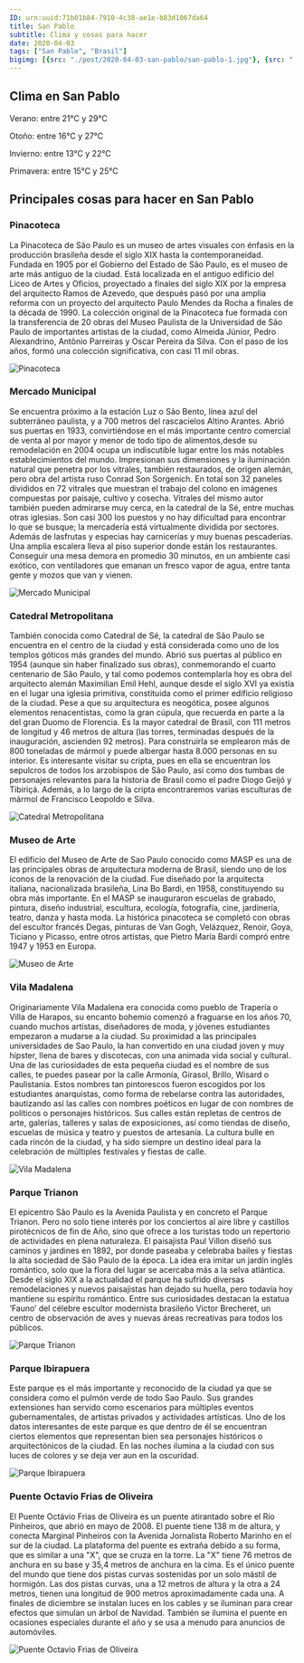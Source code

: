 ```yaml
---
ID: urn:uuid:71b01b84-7910-4c38-ae1e-b83d1067da64
title: San Pablo
subtitle: Clima y cosas para hacer
date: 2020-04-03
tags: ["San Pablo", "Brasil"]
bigimg: [{src: "./post/2020-04-03-san-pablo/san-pablo-1.jpg"}, {src: "./post/2020-04-03-san-pablo/san-pablo-2.jpg"}, {src: "./post/2020-04-03-san-pablo/san-pablo-3.jpg"}]
---
```

 
## Clima en San Pablo
Verano: entre 21°C y 29°C
 
Otoño: entre 16°C y 27°C
 
Invierno: entre 13°C y 22°C
 
Primavera: entre 15°C y 25°C
 
## Principales cosas para hacer en San Pablo
 
### Pinacoteca
La Pinacoteca de São Paulo es un museo de artes visuales con énfasis en la producción brasileña desde el siglo XIX hasta la contemporaneidad. Fundada en 1905 por el Gobierno del Estado de São Paulo, es el museo de arte más antiguo de la ciudad.
Está localizada en el antiguo edificio del Liceo de Artes y Oficios, proyectado a finales del siglo XIX por la empresa del arquitecto Ramos de Azevedo, que después pasó por una amplia reforma con un proyecto del arquitecto Paulo Mendes da Rocha a finales de la década de 1990.
La colección original de la Pinacoteca fue formada con la transferencia de 20 obras del Museo Paulista de la Universidad de São Paulo de importantes artistas de la ciudad, como Almeida Júnior, Pedro Alexandrino, Antônio Parreiras y Oscar Pereira da Silva. Con el paso de los años, formó una colección significativa, con casi 11 mil obras.
 
 
![Pinacoteca](https://images.unsplash.com/photo-1580152785059-32e232dfeb53?w=640)
 
### Mercado Municipal
Se encuentra próximo a la estación Luz o São Bento, línea azul del subterráneo paulista, y a 700 metros del rascacielos Altino Arantes. Abrió sus puertas en 1933, convirtiéndose en el más importante centro comercial de venta al por mayor y menor de todo tipo de alimentos,desde su remodelación en 2004 ocupa un indiscutible lugar entre los más notables establecimientos del mundo.
Impresionan sus dimensiones y la iluminación natural que penetra por los vitrales, también restaurados, de origen alemán, pero obra del artista ruso Conrad Son Sorgenich. En total son 32 paneles divididos en 72 vitrales que muestran el trabajo del colono en imágenes compuestas por paisaje, cultivo y cosecha. Vitrales del mismo autor también pueden admirarse muy cerca, en la catedral de la Sé, entre muchas otras iglesias.
Son casi 300 los puestos y no hay dificultad para encontrar lo que se busque; la mercadería está virtualmente dividida por sectores. Además de lasfrutas y especias hay carnicerías y muy buenas pescaderías.
Una amplia escalera lleva al piso superior donde están los restaurantes. Conseguir una mesa demora en promedio 30 minutos, en un ambiente casi exótico, con ventiladores que emanan un fresco vapor de agua, entre tanta gente y mozos que van y vienen.
 
 
![Mercado Municipal](https://images.unsplash.com/photo-1510247548804-1a5c6f550b2d?w=640)
 
### Catedral Metropolitana
También conocida como Catedral de Sé, la catedral de São Paulo se encuentra en el centro de la ciudad y está considerada como uno de los templos góticos más grandes del mundo. Abrió sus puertas al público en 1954 (aunque sin haber finalizado sus obras), conmemorando el cuarto centenario de São Paulo, y tal como podemos contemplarla hoy es obra del arquitecto alemán Maximilian Emil Hehl, aunque desde el siglo XVI ya existía en el lugar una iglesia primitiva, constituida como el primer edificio religioso de la ciudad.
Pese a que su arquitectura es neogótica, posee algunos elementos renacentistas, como la gran cúpula, que recuerda en parte a la del gran Duomo de Florencia. Es la mayor catedral de Brasil, con 111 metros de longitud y 46 metros de altura (las torres, terminadas después de la inauguración, ascienden 92 metros). Para construirla se emplearon más de 800 toneladas de mármol y puede albergar hasta 8.000 personas en su interior.
Es interesante visitar su cripta, pues en ella se encuentran los sepulcros de todos los arzobispos de São Paulo, así como dos tumbas de personajes relevantes para la historia de Brasil como el padre Diogo Geijó y Tibiriçá. Además, a lo largo de la cripta encontraremos varias esculturas de mármol de Francisco Leopoldo e Silva.
 
 
![Catedral Metropolitana](https://images.unsplash.com/photo-1521516730808-2cf7f175e179?w=640)
 
### Museo de Arte
El edificio del Museo de Arte de Sao Paulo conocido como MASP es una de las principales obras de arquitectura moderna de Brasil, siendo uno de los íconos de la renovación de la ciudad. Fue diseñado por la arquitecta italiana, nacionalizada brasileña, Lina Bo Bardi, en 1958, constituyendo su obra más importante.
En el MASP se inauguraron escuelas de grabado, pintura, diseño industrial, escultura, ecología, fotografía, cine, jardinería, teatro, danza y hasta moda.
La histórica pinacoteca se completó con obras del escultor francés Degas, pinturas de Van Gogh, Velázquez, Renoir, Goya, Ticiano y Picasso, entre otros artistas, que Pietro María Bardi compró entre 1947 y 1953 en Europa.
 
![Museo de Arte](https://images.unsplash.com/photo-1559817976-5f7e2bbe0515?w=640)
 
### Vila Madalena
Originariamente Vila Madalena era conocida como pueblo de Trapería o Villa de Harapos, su encanto bohemio comenzó a fraguarse en los años 70, cuando muchos artistas, diseñadores de moda, y jóvenes estudiantes empezaron a mudarse a la ciudad. Su proximidad a las principales universidades de Sao Paulo, la han convertido en una ciudad joven y muy hípster, llena de bares y discotecas, con una animada vida social y cultural.
Una de las curiosidades de esta pequeña ciudad es el nombre de sus calles, te puedes pasear por la calle Armonía, Girasol, Brillo, Wisard o Paulistania. Estos nombres tan pintorescos fueron escogidos por los estudiantes anarquistas, como forma de rebelarse contra las autoridades, bautizando así las calles con nombres poéticos en lugar de con nombres de políticos o personajes históricos.
Sus calles están repletas de centros de arte, galerías, talleres y salas de exposiciones, así como tiendas de diseño, escuelas de música y teatro y puestos de artesanía. La cultura bulle en cada rincón de la ciudad, y ha sido siempre un destino ideal para la celebración de múltiples festivales y fiestas de calle.
 
 
![Vila Madalena](https://images.unsplash.com/photo-1563900923746-dfeac844b69c?w=640)
 
### Parque Trianon
El epicentro São Paulo es la Avenida Paulista y en concreto el Parque Trianon. Pero no solo tiene interés por los conciertos al aire libre y castillos pirotécnicos de fin de Año, sino que ofrece a los turistas todo un repertorio de actividades en plena naturaleza. El paisajista Paul Villon diseñó sus caminos y jardines en 1892, por donde paseaba y celebraba bailes y fiestas la alta sociedad de São Paulo de la época. La idea era imitar un jardín inglés romántico, solo que la flora del lugar se acercaba más a la selva atlántica. Desde el siglo XIX a la actualidad el parque ha sufrido diversas remodelaciones y nuevos paisajistas han dejado su huella, pero todavía hoy mantiene su espíritu romántico. Entre sus curiosidades destacan la estatua ‘Fauno’ del célebre escultor modernista brasileño Víctor Brecheret, un centro de observación de aves y nuevas áreas recreativas para todos los públicos.
 
 
![Parque Trianon](https://images.unsplash.com/photo-1489194889484-95eac94a140f?w=640)

### Parque Ibirapuera
Este parque es el más importante y reconocido de la ciudad ya que se considera como el pulmón verde de todo Sao Paulo. Sus grandes extensiones han servido como escenarios para múltiples eventos gubernamentales, de artistas privados y actividades artísticas.
Uno de los datos interesantes de este parque es que dentro de él se encuentran ciertos elementos que representan bien sea personajes históricos o arquitectónicos de la ciudad. En las noches ilumina a la ciudad con sus luces de colores y se deja ver aun en la oscuridad.
 
 
![Parque Ibirapuera](https://images.unsplash.com/photo-1572553120640-0e3e2d764072?w=640)


### Puente Octavio Frias de Oliveira
El Puente Octávio Frias de Oliveira es un puente atirantado sobre el Río Pinheiros, que abrió en mayo de 2008. El puente tiene 138 m de altura, y conecta Marginal Pinheiros con la Avenida Jornalista Roberto Marinho en el sur de la ciudad.
La plataforma del puente es extraña debido a su forma, que es similar a una "X", que se cruza en la torre. La "X" tiene 76 metros de anchura en su base y 35,4 metros de anchura en la cima.
Es el único puente del mundo que tiene dos pistas curvas sostenidas por un solo mástil de hormigón. Las dos pistas curvas, una a 12 metros de altura y la otra a 24 metros, tienen una longitud de 900 metros aproximadamente cada una.
A finales de diciembre se instalan luces en los cables y se iluminan para crear efectos que simulan un árbol de Navidad. También se ilumina el puente en ocasiones especiales durante el año y se usa a menudo para anuncios de automóviles.
 
 
![Puente Octavio Frias de Oliveira](https://images.unsplash.com/photo-1557076890-198ce163b505?w=640)
